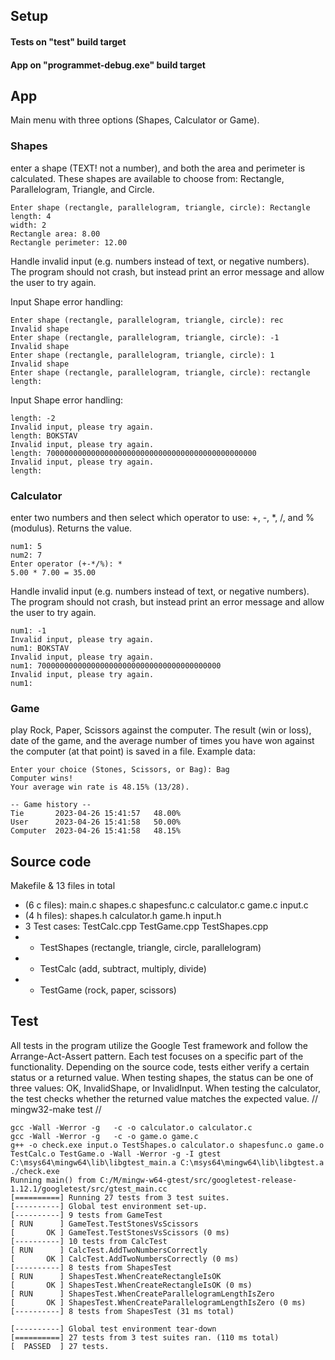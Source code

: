 ## Setup

#### Tests on "test" build target

#### App on "programmet-debug.exe" build target

## App

Main menu with three options (Shapes, Calculator or Game).

### Shapes
enter a shape (TEXT! not a number), and both the area and perimeter is calculated. These shapes are available to choose from: Rectangle, Parallelogram, Triangle, and Circle.

```
Enter shape (rectangle, parallelogram, triangle, circle): Rectangle
length: 4
width: 2
Rectangle area: 8.00
Rectangle perimeter: 12.00
```

Handle invalid input (e.g. numbers instead of text, or negative numbers). The program should not crash, but instead print an error message and allow the user to try again.

Input Shape error handling:
```
Enter shape (rectangle, parallelogram, triangle, circle): rec
Invalid shape
Enter shape (rectangle, parallelogram, triangle, circle): -1
Invalid shape
Enter shape (rectangle, parallelogram, triangle, circle): 1
Invalid shape
Enter shape (rectangle, parallelogram, triangle, circle): rectangle
length:
```

Input Shape error handling:
```
length: -2
Invalid input, please try again.
length: BOKSTAV
Invalid input, please try again.
length: 70000000000000000000000000000000000000000000000
Invalid input, please try again.
length:
```

### Calculator
enter two numbers and then select which operator to use: +, -, \*, /, and % (modulus). Returns the value.

```
num1: 5
num2: 7
Enter operator (+-*/%): *
5.00 * 7.00 = 35.00
```

Handle invalid input (e.g. numbers instead of text, or negative numbers). The program should not crash, but instead print an error message and allow the user to try again.
```
num1: -1
Invalid input, please try again.
num1: BOKSTAV
Invalid input, please try again.
num1: 70000000000000000000000000000000000000000
Invalid input, please try again.
num1:
```

### Game
play Rock, Paper, Scissors against the computer. The result (win or loss), date of the game, and the average number of times you have won against the computer (at that point) is saved in a file.
Example data:

```
Enter your choice (Stones, Scissors, or Bag): Bag
Computer wins!
Your average win rate is 48.15% (13/28).

-- Game history --
Tie       2023-04-26 15:41:57	48.00%
User      2023-04-26 15:41:58	50.00%
Computer  2023-04-26 15:41:58	48.15%
```

## Source code

Makefile & 13 files in total

- (6 c files): main.c shapes.c shapesfunc.c calculator.c game.c input.c
- (4 h files): shapes.h calculator.h game.h input.h
- 3 Test cases: TestCalc.cpp TestGame.cpp TestShapes.cpp
- - TestShapes (rectangle, triangle, circle, parallelogram)
- - TestCalc (add, subtract, multiply, divide)
- - TestGame (rock, paper, scissors)

## Test

All tests in the program utilize the Google Test framework and follow the Arrange-Act-Assert pattern. Each test focuses on a specific part of the functionality. Depending on the source code, tests either verify a certain status or a returned value. When testing shapes, the status can be one of three values: OK, InvalidShape, or InvalidInput. When testing the calculator, the test checks whether the returned value matches the expected value. // mingw32-make test //

```
gcc -Wall -Werror -g   -c -o calculator.o calculator.c
gcc -Wall -Werror -g   -c -o game.o game.c
g++ -o check.exe input.o TestShapes.o calculator.o shapesfunc.o game.o TestCalc.o TestGame.o -Wall -Werror -g -I gtest C:\msys64\mingw64\lib\libgtest_main.a C:\msys64\mingw64\lib\libgtest.a
./check.exe
Running main() from C:/M/mingw-w64-gtest/src/googletest-release-1.12.1/googletest/src/gtest_main.cc
[==========] Running 27 tests from 3 test suites.
[----------] Global test environment set-up.
[----------] 9 tests from GameTest
[ RUN      ] GameTest.TestStonesVsScissors
[       OK ] GameTest.TestStonesVsScissors (0 ms)
[----------] 10 tests from CalcTest
[ RUN      ] CalcTest.AddTwoNumbersCorrectly
[       OK ] CalcTest.AddTwoNumbersCorrectly (0 ms)
[----------] 8 tests from ShapesTest
[ RUN      ] ShapesTest.WhenCreateRectangleIsOK
[       OK ] ShapesTest.WhenCreateRectangleIsOK (0 ms)
[ RUN      ] ShapesTest.WhenCreateParallelogramLengthIsZero
[       OK ] ShapesTest.WhenCreateParallelogramLengthIsZero (0 ms)
[----------] 8 tests from ShapesTest (31 ms total)

[----------] Global test environment tear-down
[==========] 27 tests from 3 test suites ran. (110 ms total)
[  PASSED  ] 27 tests.
```
